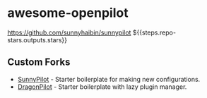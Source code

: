 # awesome-openpilot

https://github.com/sunnyhaibin/sunnypilot ${{steps.repo-stars.outputs.stars}}


## Custom Forks
- [SunnyPilot](https://github.com/sunnyhaibin/sunnypilot) - Starter boilerplate for making new configurations.
- [DragonPilot](https://github.com/dragonpilot-community/dragonpilot) - Starter boilerplate with lazy plugin manager.

